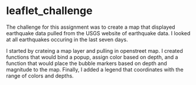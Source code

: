 # leaflet_challenge

The challenge for this assignment was to create a map that displayed earthquake data pulled from the USGS website of earthquake data. I looked at all earthquakes occuring in the last seven days. 

I started by crateing a map layer and pulling in openstreet map. I created functions that would bind a popup, assign color based on depth, and a function that would place the bubble markers based on depth and magnitude to the map. Finally, I added a legend that coordinates with the range of colors and depths. 
